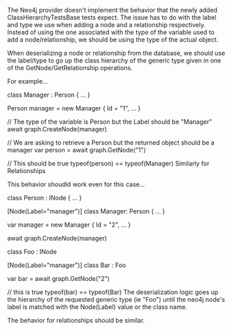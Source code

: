 The Neo4j provider doesn't implement the behavior that the newly added ClassHierarchyTestsBase tests expect. The issue has to do with the label and type we use when adding a node and a relationship respectively. Instead of using the one associated with the type of the variable used to add a node/relationship, we should be using the type of the actual object.

When deserializing a node or relationship from the database, we should use the label/type to go up the class hierarchy of the generic type given in one of the GetNode/GetRelationship operations.

For example...

class Manager : Person { ... }

Person manager = new Manager { Id = "1", ... }

// The type of the variable is Person but the Label should be "Manager"
await graph.CreateNode(manager)

// We are asking to retrieve a Person but the returned object should be a manager
var person = await graph.GetNode<Person>("1")

// This should be true
typeof(person) == typeof(Manager)
Similarly for Relationships

This behavior shoudld work even for this case...

class Person : INode { ... }

[Node(Label="manager")]
class Manager: Person { ... }

var manager = new Manager { Id = "2", ... }

await graph.CreateNode(manager)

class Foo : INode

[Node(Label="manager")]
class Bar : Foo

var bar = await graph.GetNode<Foo>("2")

// this is true
typeof(bar) == typeof(Bar)
The deserialization logic goes up the hierarchy of the requested generic type (ie "Foo") until the neo4j node's label is matched with the Node(Label) value or the class name.

The behavior for relationships should be similar.
